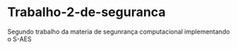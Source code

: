 # Trabalho-2-de-seguranca
Segundo trabalho da materia de segunrança computacional implementando o S-AES
